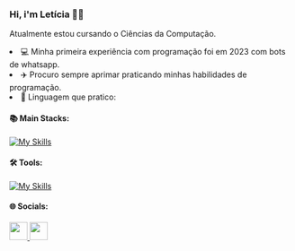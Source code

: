 ### Hi, i'm Letícia 👋😁

Atualmente estou cursando o Ciências da Computação.
<li>💻 Minha primeira experiência com programação foi em 2023 com bots de whatsapp.
<li>✈️ Procuro sempre aprimar praticando minhas habilidades de programação.
<li>🎯 Linguagem que pratico:

#### 📚 Main Stacks:

[![My Skills](https://skillicons.dev/icons?i=js,html,css,python,java,mysql)](https://skillicons.dev)

#### 🛠 Tools:

[![My Skills](https://skillicons.dev/icons?i=netlify,vscode,idea,figma,notion)](https://skillicons.dev)

#### 🌐 Socials:

<p align="left"> <a href="https://github.com/Frutuoozo" target="_blank" rel="noreferrer"> <picture> <source media="(prefers-color-scheme: dark)" srcset="https://raw.githubusercontent.com/danielcranney/readme-generator/main/public/icons/socials/github-dark.svg" /> <source media="(prefers-color-scheme: light)" srcset="https://raw.githubusercontent.com/danielcranney/readme-generator/main/public/icons/socials/github.svg" /> <img src="https://raw.githubusercontent.com/danielcranney/readme-generator/main/public/icons/socials/github.svg" width="32" height="32" /> </picture> </a> <a href="https://www.linkedin.com/in/leticiafrutuozocc/" target="_blank" rel="noreferrer"> <picture> <source media="(prefers-color-scheme: dark)" srcset="https://raw.githubusercontent.com/danielcranney/readme-generator/main/public/icons/socials/linkedin-dark.svg" /> <source media="(prefers-color-scheme: light)" srcset="https://raw.githubusercontent.com/danielcranney/readme-generator/main/public/icons/socials/linkedin.svg" /> <img src="https://raw.githubusercontent.com/danielcranney/readme-generator/main/public/icons/socials/linkedin.svg" width="32" height="32" /> </picture> </a></p>
